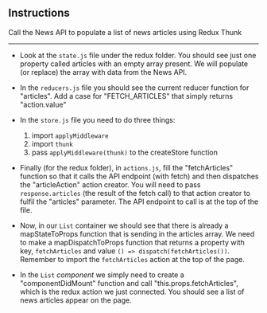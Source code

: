 ## Instructions

Call the News API to populate a list of news articles using Redux Thunk
 
------------------------------------------------------------

* Look at the `state.js` file under the redux folder. You should see just one property called articles with an empty array present. We will populate (or replace) the array with data from the News API.

* In the `reducers.js` file you should see the current reducer function for "articles". Add a case for "FETCH_ARTICLES" that simply returns "action.value"

* In the `store.js` file you need to do three things:
    1. import `applyMiddleware`
    2. import `thunk`
    3. pass `applyMiddleware(thunk)` to the createStore function

* Finally (for the redux folder), in `actions.js`, fill the "fetchArticles" function so that it calls the API endpoint (with fetch) and then dispatches the "articleAction" action creator. You will need to pass `response.articles` (the result of the fetch call) to that action creator to fulfil the "articles" parameter.  The API endpoint to call is at the top of the file.

* Now, in our `List` container we should see that there is already a mapStateToProps function that is sending in the articles array. We need to make a mapDispatchToProps function that returns a property with key, `fetchArticles` and value `() => dispatch(fetchArticles())`. Remember to import the `fetchArticles` action at the top of the page.

* In the `List` _component_ we simply need to create a "componentDidMount" function and call "this.props.fetchArticles", which is the redux action we just connected. You should see a list of news articles appear on the page.